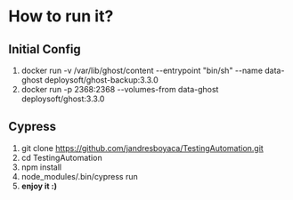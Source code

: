 # How to run it?

## Initial Config

1. docker run -v /var/lib/ghost/content  --entrypoint "bin/sh" --name data-ghost deploysoft/ghost-backup:3.3.0
2. docker run -p 2368:2368 --volumes-from data-ghost deploysoft/ghost:3.3.0


## Cypress

1. git clone https://github.com/jandresboyaca/TestingAutomation.git
2. cd  TestingAutomation
3. npm install
4. node_modules/.bin/cypress run
5. **enjoy it :)**
